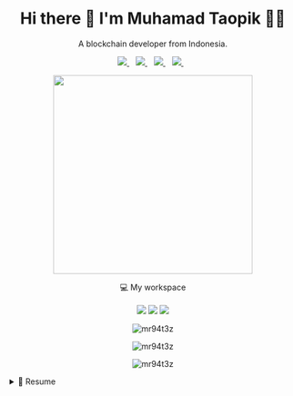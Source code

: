 

<h1 align='center'>
  Hi there 👋 I'm Muhamad Taopik 👨‍💻
</h1>

<p align='center'>
  A blockchain developer from Indonesia.
</p>



<p align='center'>
  
 <a href="https://www.facebook.com/mr.94t3z">
  <img src="https://img.shields.io/badge/Facebook-%231877F2.svg?style=for-the-badge&logo=Facebook&logoColor=white" />        
 </a>&nbsp;&nbsp;
 
 <a href="https://www.instagram.com/m.taopik_/">
  <img src="https://img.shields.io/badge/instagram-E4405F?style=for-the-badge&logo=instagram&logoColor=white" /> 
 </a>&nbsp;&nbsp;
 
 <a href="https://www.linkedin.com/in/muhamad-taopik-8b0746174">
  <img src="https://img.shields.io/badge/linkedin-%230077B5.svg?&style=for-the-badge&logo=linkedin&logoColor=white" />
 </a>&nbsp;&nbsp;
 
 <a href="https://twitter.com/0x94t3z">
  <img src="https://img.shields.io/twitter/follow/mr94t3z?color=1DA1F2&logo=twitter&style=for-the-badge" />
 </a>&nbsp;&nbsp;
  
</p>

<p align='center'>
  <a href="#"><img src="https://github-readme-stats.vercel.app/api?username=mr94t3z&show_icons=true&count_private=true&theme=dark" width="350"></a>
</p>

<p align='center'>
  💻 My workspace<br/><br/>
  <img src="https://img.shields.io/static/v1?style=for-the-badge&message=MacBook&color=000000&logo=Apple&logoColor=FFFFFF&label=Air" />
  <img src="https://img.shields.io/static/v1?style=for-the-badge&message=Chip&color=000000&logo=Apple+Arcade&logoColor=FFFFFF&label=M1" />
  <img src="https://img.shields.io/static/v1?style=for-the-badge&message=Ram&color=000000&logo=Ram&logoColor=FFFFFF&label=8GB" />
</p>

<p align='center'>
  <img src="https://github-readme-stats.vercel.app/api/top-langs?username=mr94t3z&show_icons=true&locale=en&layout=compact&theme=dark" alt="mr94t3z" />
</p>

<!--<p align='center'>
  📫 How to reach me: <a href='mailto:mr.94t3z@gmail.com'>mr.94t3z@gmail.com</a>
</p>-->

<p align='center'>
  <img src="https://komarev.com/ghpvc/?username=mr94t3z&label=Stalker&color=129e00&style=plastic" alt="mr94t3z" />
  <br>
  <!-- <a href="#"><img src="https://badges.pufler.dev/visits/mr94t3z/mr94t3z"></a> total of stalkers. -->
</p>

<p align='center'>
  <img align="center" src="https://github-readme-streak-stats.herokuapp.com/?user=mr94t3z&theme=dark" alt="mr94t3z" />
</p>

<details>
  <summary>📃 Resume</summary>


## Education

- 📖 **Informatics Engineering**\
📆 2019 - Present\
📍 **State Islamic University** - Sunan Gunung Djati, Bandung

## Experience

- 👨‍💻 **Blockchain Developer**\
📆 2021 - Present\
📍 **KYVE, Fantom, Ethereum** - Vibestcity, Indonesian

- ⚙️ **Backend Developer**\
📆 2022 - Present\
📍 **PTIPD UIN Sunan Gunung Djati** - Bandung, Indonesian
  
</details>
